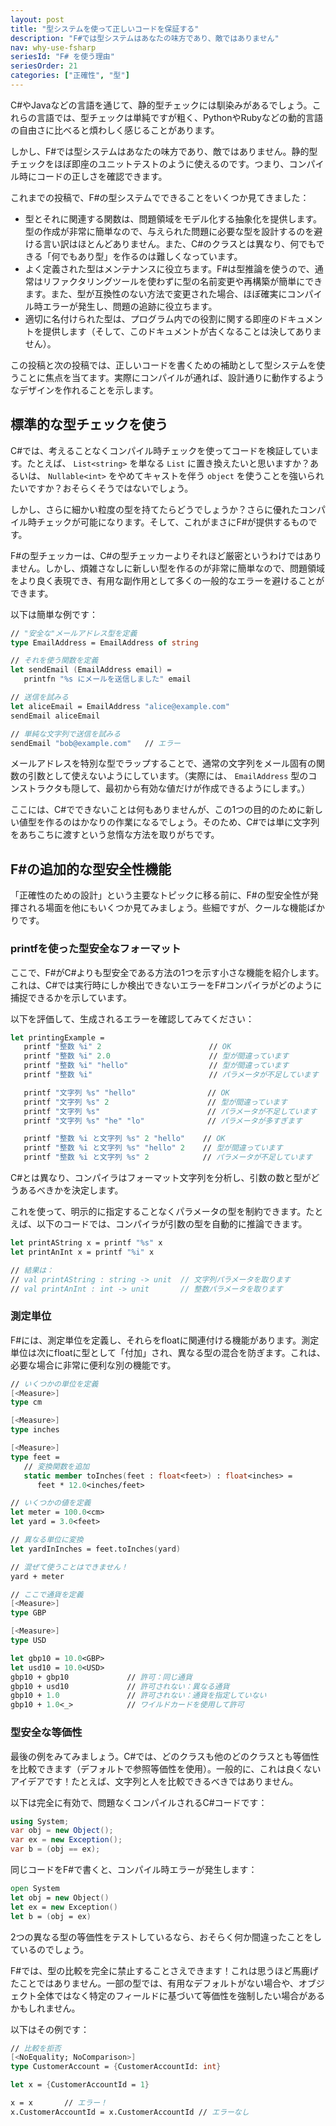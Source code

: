 ```yaml
---
layout: post
title: "型システムを使って正しいコードを保証する"
description: "F#では型システムはあなたの味方であり、敵ではありません"
nav: why-use-fsharp
seriesId: "F# を使う理由"
seriesOrder: 21
categories: ["正確性", "型"]
---
```


C#やJavaなどの言語を通じて、静的型チェックには馴染みがあるでしょう。これらの言語では、型チェックは単純ですが粗く、PythonやRubyなどの動的言語の自由さに比べると煩わしく感じることがあります。

しかし、F#では型システムはあなたの味方であり、敵ではありません。静的型チェックをほぼ即座のユニットテストのように使えるのです。つまり、コンパイル時にコードの正しさを確認できます。

これまでの投稿で、F#の型システムでできることをいくつか見てきました：

* 型とそれに関連する関数は、問題領域をモデル化する抽象化を提供します。型の作成が非常に簡単なので、与えられた問題に必要な型を設計するのを避ける言い訳はほとんどありません。また、C#のクラスとは異なり、何でもできる「何でもあり型」を作るのは難しくなっています。
* よく定義された型はメンテナンスに役立ちます。F#は型推論を使うので、通常はリファクタリングツールを使わずに型の名前変更や再構築が簡単にできます。また、型が互換性のない方法で変更された場合、ほぼ確実にコンパイル時エラーが発生し、問題の追跡に役立ちます。
* 適切に名付けられた型は、プログラム内での役割に関する即座のドキュメントを提供します（そして、このドキュメントが古くなることは決してありません）。

この投稿と次の投稿では、正しいコードを書くための補助として型システムを使うことに焦点を当てます。実際にコンパイルが通れば、設計通りに動作するようなデザインを作れることを示します。

## 標準的な型チェックを使う ##

C#では、考えることなくコンパイル時チェックを使ってコードを検証しています。たとえば、 `List<string>` を単なる `List` に置き換えたいと思いますか？あるいは、 `Nullable<int>` をやめてキャストを伴う `object` を使うことを強いられたいですか？おそらくそうではないでしょう。

しかし、さらに細かい粒度の型を持てたらどうでしょうか？さらに優れたコンパイル時チェックが可能になります。そして、これがまさにF#が提供するものです。

F#の型チェッカーは、C#の型チェッカーよりそれほど厳密というわけではありません。しかし、煩雑さなしに新しい型を作るのが非常に簡単なので、問題領域をより良く表現でき、有用な副作用として多くの一般的なエラーを避けることができます。

以下は簡単な例です：

```fsharp
// "安全な"メールアドレス型を定義
type EmailAddress = EmailAddress of string

// それを使う関数を定義
let sendEmail (EmailAddress email) = 
   printfn "%s にメールを送信しました" email

// 送信を試みる
let aliceEmail = EmailAddress "alice@example.com"
sendEmail aliceEmail

// 単純な文字列で送信を試みる
sendEmail "bob@example.com"   // エラー
```

メールアドレスを特別な型でラップすることで、通常の文字列をメール固有の関数の引数として使えないようにしています。（実際には、 `EmailAddress` 型のコンストラクタも隠して、最初から有効な値だけが作成できるようにします。）

ここには、C#でできないことは何もありませんが、この1つの目的のために新しい値型を作るのはかなりの作業になるでしょう。そのため、C#では単に文字列をあちこちに渡すという怠惰な方法を取りがちです。

## F#の追加的な型安全性機能 ##

「正確性のための設計」という主要なトピックに移る前に、F#の型安全性が発揮される場面を他にもいくつか見てみましょう。些細ですが、クールな機能ばかりです。

### printfを使った型安全なフォーマット ###

ここで、F#がC#よりも型安全である方法の1つを示す小さな機能を紹介します。これは、C#では実行時にしか検出できないエラーをF#コンパイラがどのように捕捉できるかを示しています。

以下を評価して、生成されるエラーを確認してみてください：

```fsharp
let printingExample = 
   printf "整数 %i" 2                        // OK
   printf "整数 %i" 2.0                      // 型が間違っています
   printf "整数 %i" "hello"                  // 型が間違っています
   printf "整数 %i"                          // パラメータが不足しています

   printf "文字列 %s" "hello"                // OK
   printf "文字列 %s" 2                      // 型が間違っています
   printf "文字列 %s"                        // パラメータが不足しています
   printf "文字列 %s" "he" "lo"              // パラメータが多すぎます

   printf "整数 %i と文字列 %s" 2 "hello"    // OK
   printf "整数 %i と文字列 %s" "hello" 2    // 型が間違っています
   printf "整数 %i と文字列 %s" 2            // パラメータが不足しています
```

C#とは異なり、コンパイラはフォーマット文字列を分析し、引数の数と型がどうあるべきかを決定します。

これを使って、明示的に指定することなくパラメータの型を制約できます。たとえば、以下のコードでは、コンパイラが引数の型を自動的に推論できます。

```fsharp
let printAString x = printf "%s" x
let printAnInt x = printf "%i" x

// 結果は：
// val printAString : string -> unit  // 文字列パラメータを取ります
// val printAnInt : int -> unit       // 整数パラメータを取ります
```

<a name="units-of-measure"></a>
### 測定単位 ###

F#には、測定単位を定義し、それらをfloatに関連付ける機能があります。測定単位は次にfloatに型として「付加」され、異なる型の混合を防ぎます。これは、必要な場合に非常に便利な別の機能です。

```fsharp
// いくつかの単位を定義
[<Measure>] 
type cm

[<Measure>] 
type inches

[<Measure>] 
type feet =
   // 変換関数を追加
   static member toInches(feet : float<feet>) : float<inches> = 
      feet * 12.0<inches/feet>

// いくつかの値を定義
let meter = 100.0<cm>
let yard = 3.0<feet>

// 異なる単位に変換
let yardInInches = feet.toInches(yard)

// 混ぜて使うことはできません！
yard + meter

// ここで通貨を定義
[<Measure>] 
type GBP

[<Measure>] 
type USD

let gbp10 = 10.0<GBP>
let usd10 = 10.0<USD>
gbp10 + gbp10             // 許可：同じ通貨
gbp10 + usd10             // 許可されない：異なる通貨
gbp10 + 1.0               // 許可されない：通貨を指定していない
gbp10 + 1.0<_>            // ワイルドカードを使用して許可
```

### 型安全な等価性 ###

最後の例をみてみましょう。C#では、どのクラスも他のどのクラスとも等価性を比較できます（デフォルトで参照等価性を使用）。一般的に、これは良くないアイデアです！たとえば、文字列と人を比較できるべきではありません。

以下は完全に有効で、問題なくコンパイルされるC#コードです：

```csharp
using System;
var obj = new Object();
var ex = new Exception();
var b = (obj == ex);
```

同じコードをF#で書くと、コンパイル時エラーが発生します：

```fsharp
open System
let obj = new Object()
let ex = new Exception()
let b = (obj = ex)
```

2つの異なる型の等価性をテストしているなら、おそらく何か間違ったことをしているのでしょう。

F#では、型の比較を完全に禁止することさえできます！これは思うほど馬鹿げたことではありません。一部の型では、有用なデフォルトがない場合や、オブジェクト全体ではなく特定のフィールドに基づいて等価性を強制したい場合があるかもしれません。

以下はその例です：

```fsharp
// 比較を拒否
[<NoEquality; NoComparison>]
type CustomerAccount = {CustomerAccountId: int}

let x = {CustomerAccountId = 1}

x = x       // エラー！
x.CustomerAccountId = x.CustomerAccountId // エラーなし
```
